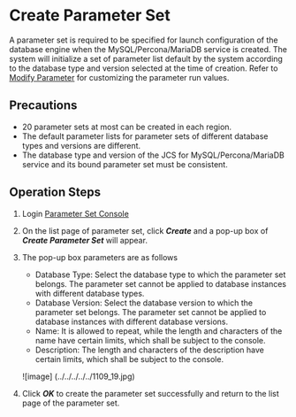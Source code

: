 # Create Parameter Set
A parameter set is required to be specified for launch configuration of the database engine when the MySQL/Percona/MariaDB service is created. The system will initialize a set of parameter list default by the system according to the database type and version selected at the time of creation. Refer to [Modify Parameter](Modify-Parameter-Group.md) for customizing the parameter run values.

## Precautions
* 20 parameter sets at most can be created in each region.
* The default parameter lists for parameter sets of different database types and versions are different.
* The database type and version of the JCS for MySQL/Percona/MariaDB service and its bound parameter set must be consistent.

## Operation Steps
1. Login [Parameter Set Console](https://rds-console.jdcloud.com/paramgroup/list)
2. On the list page of parameter set, click ***Create*** and a pop-up box of ***Create Parameter Set*** will appear.
3. The pop-up box parameters are as follows
    * Database Type: Select the database type to which the parameter set belongs. The parameter set cannot be applied to database instances with different database types.
    * Database Version: Select the database version to which the parameter set belongs. The parameter set cannot be applied to database instances with different database versions.
    * Name: It is allowed to repeat, while the length and characters of the name have certain limits, which shall be subject to the console.
    * Description: The length and characters of the description have certain limits, which shall be subject to the console.

    ![image] (../../../../../1109_19.jpg)

4. Click ***OK*** to create the parameter set successfully and return to the list page of the parameter set.
